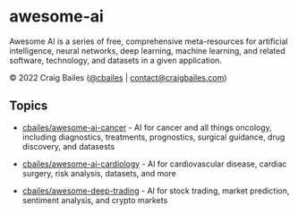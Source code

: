 # awesome-ai
Awesome AI is a series of free, comprehensive meta-resources for artificial intelligence, neural networks, deep learning, machine learning, and related software, technology, and datasets in a given application.

© 2022 Craig Bailes ([@cbailes](https://github.com/cbailes) | [contact@craigbailes.com](mailto:contact@craigbailes.com))

## Topics

* [cbailes/awesome-ai-cancer](https://github.com/cbailes/awesome-ai-cancer) - AI for cancer and all things oncology, including diagnostics, treatments, prognostics, surgical guidance, drug discovery, and datasests

* [cbailes/awesome-ai-cardiology](https://github.com/cbailes/awesome-ai-cardiology) - AI for cardiovascular disease, cardiac surgery, risk analysis, datasets, and more

* [cbailes/awesome-deep-trading](https://github.com/cbailes/awesome-deep-trading) - AI for stock trading, market prediction, sentiment analysis, and crypto markets

<!-- future topics 
## Advertising psychology
* [Consumer Neuroscience-Based Metrics Predict Recall, Liking and Viewing Rates in Online Advertising](https://www.ncbi.nlm.nih.gov/pmc/articles/PMC5671759/) - Jaime Guixeres, Enrique Bigné, Jose M. Ausín Azofra, Mariano Alcañiz Raya, Adrián Colomer Granero, Félix Fuentes Hurtado, Valery Naranjo Ornedo (2017)
* [Multimodal Content Analysis for Effective Advertisements on YouTube](https://arxiv.org/abs/1709.03946) - Nikhita Vedula, Wei Sun, Hyunhwan Lee, Harsh Gupta, Mitsunori Ogihara, Joseph Johnson, Gang Ren, Srinivasan Parthasarathy (2017)
* [Predicting the Personal Appeal of Marketing Images Using Computational Methods](https://onlinelibrary.wiley.com/doi/abs/10.1002/jcpy.1092) - Sandra C. Matz, Cristina Segalin, David Stillwell, Sandrine R. Müller, Maarten W. Bos (2019)
* [Recognition of Advertisement Emotions with Application to Computational Advertising](https://arxiv.org/abs/1904.01778) - Abhinav Shukla, Shruti Shriya Gullapuram, Harish Katti, Mohan Kankanhalli, Stefan Winkler, Ramanathan Subramanian (2019)
-->
<!--
## Law and legal
### Case briefs
-->
